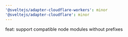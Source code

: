 ```yaml
---
'@sveltejs/adapter-cloudflare-workers': minor
'@sveltejs/adapter-cloudflare': minor
---
```


feat: support compatible node modules without prefixes
